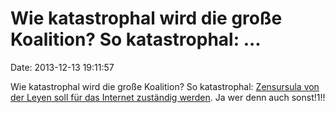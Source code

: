 Wie katastrophal wird die große Koalition? So katastrophal: \...
================================================================

Date: 2013-12-13 19:11:57

Wie katastrophal wird die große Koalition? So katastrophal: [Zensursula
von der Leyen soll für das Internet zuständig
werden](http://www.heise.de/-2064405). Ja wer denn auch sonst!1!!
